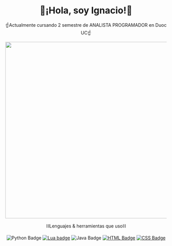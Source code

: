 <div align="center">
<h1>🙌¡Hola, soy Ignacio!🙌</h1>
</div>

<div align="center">
  <p>☝️Actualmente cursando 2 semestre de ANALISTA PROGRAMADOR en Duoc UC☝️</p>
</div>

<div align="center">
  <img src="img/inn.gif" width="550">
</div>

<div align="center">
  <p>⛓️Lenguajes & herramientas que uso⛓️</p>
  <a><img alt="Python Badge" src="https://img.shields.io/badge/Python-blue?style=flat-square&logo=python&logoColor=white"></a>
  <a href=""><img alt="Lua badge" src="https://img.shields.io/badge/Lua-white?style=flat-square&logo=lua&logoColor=blue"></a>
  <a><img alt="Java Badge" src="https://img.shields.io/badge/Java-white?style=flat-square&logo=java&labelColor=red"></a>
  <a href=""><img alt="HTML Badge" src="https://img.shields.io/badge/HTML5-orange?style=flat-square&logo=html5&logoColor=white"></a>
  <a href=""><img alt="CSS Badge" src="https://img.shields.io/badge/CSS-purple?style=flat-square&logo=css&logoColor=white"></a>
</div>
